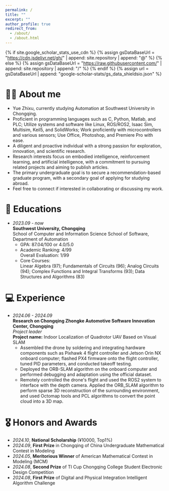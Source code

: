```yaml
---
permalink: /
title: ""
excerpt: ""
author_profile: true
redirect_from: 
  - /about/
  - /about.html
---
```


{% if site.google_scholar_stats_use_cdn %}
{% assign gsDataBaseUrl = "https://cdn.jsdelivr.net/gh/" | append: site.repository | append: "@" %}
{% else %}
{% assign gsDataBaseUrl = "https://raw.githubusercontent.com/" | append: site.repository | append: "/" %}
{% endif %}
{% assign url = gsDataBaseUrl | append: "google-scholar-stats/gs_data_shieldsio.json" %}

<span class='anchor' id='about-me'></span>

# 👨‍💻 About me
- Yue Zhixu, currently studying Automation at Southwest University in Chongqing.
- Proficient in programming languages such as C, Python, Matlab, and PLC; Utilize systems and software like Linux, ROS/ROS2, Isaac Sim, Multisim, Keil5, and SolidWorks; Work proficiently with microcontrollers and various sensors; Use Office, Photoshop, and Premiere Pro with ease.
- A diligent and proactive individual with a strong passion for exploration, innovation, and scientific research.
- Research interests focus on embodied intelligence, reinforcement learning, and artificial intelligence, with a commitment to pursuing related projects and aiming to publish articles.
- The primary undergraduate goal is to secure a recommendation-based graduate program, with a secondary goal of applying for studying abroad.
- Feel free to connect if interested in collaborating or discussing my work.

# 📖 Educations
- *2023.09 - now*  
  **Southwest University, Chongqing**  
  School of Computer and Information Science School of Software, Department of Automation
  - GPA: 87.04/100 or 4.0/5.0
  - Academic Ranking: 4/99  
    Overall Evaluation: 1/99
  - Core Courses:  
    Linear Algebra (97); Fundamentals of Circuits (96); Analog Circuits (94); Complex Functions and Integral Transforms (93); Data Structures and Algorithms (83)

# 💻 Experience
- *2024.06 - 2024.09*  
  **Research on Chongqing Zhongke Automotive Software Innovation Center, Chongqing**  
  *Project leader*  
  **Project name:** Indoor Localization of Quadrotor UAV Based on Visual SLAM
  - Assembled the drone by soldering and integrating hardware components such as Pixhawk 4 flight controller and Jetson Orin NX onboard computer; flashed PX4 firmware onto the flight controller, tuned PID parameters, and conducted takeoff testing.
  - Deployed the ORB-SLAM algorithm on the onboard computer and performed debugging and adaptation using the official dataset.
  - Remotely controlled the drone's flight and used the ROS2 system to interface with the depth camera. Applied the ORB_SLAM algorithm to perform sparse 3D reconstruction of the surrounding environment, and used Octomap tools and PCL algorithms to convert the point cloud into a 3D map.

# 🎖 Honors and Awards
- *2024.10*, **National Scholarship** (¥10000, Top1%) 
- *2024.09*, **First Prize** in Chongqing of China Undergraduate Mathematical Contest in Modeling
- *2024.05*, **Meritorious Winner** of American Mathematical Contest in Modeling (MCM)
- *2024.08*, **Second Prize** of TI Cup Chongqing College Student Electronic Design Competition
- *2024.08*, **First Prize** of Digital and Physical Integration Intelligent Algorithm Challenge
